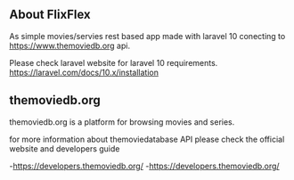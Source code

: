 ## About FlixFlex

As simple movies/servies rest based app made with laravel 10 conecting to https://www.themoviedb.org api.

Please check laravel website for laravel 10 requirements.
https://laravel.com/docs/10.x/installation

## themoviedb.org

themoviedb.org is a platform for browsing movies and series.

for more information about themoviedatabase API please check the official website and developers guide

-https://developers.themoviedb.org/
-https://developers.themoviedb.org/

